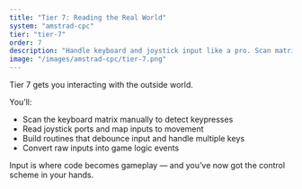```yaml
---
title: "Tier 7: Reading the Real World"
system: "amstrad-cpc"
tier: "tier-7"
order: 7
description: "Handle keyboard and joystick input like a pro. Scan matrices, debounce keys, and map user actions into game control states."
image: "/images/amstrad-cpc/tier-7.png"
---
```


Tier 7 gets you interacting with the outside world.

You’ll:
- Scan the keyboard matrix manually to detect keypresses
- Read joystick ports and map inputs to movement
- Build routines that debounce input and handle multiple keys
- Convert raw inputs into game logic events

Input is where code becomes gameplay — and you’ve now got the control scheme in your hands.
